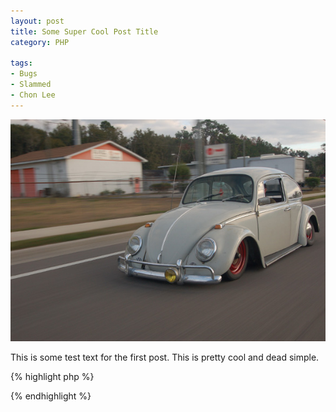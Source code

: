 ```yaml
---
layout: post
title: Some Super Cool Post Title
category: PHP

tags:
- Bugs
- Slammed
- Chon Lee
---
```


<img class="postImgLrg" src="/images/content/sampleBlogImg.jpg" width="590px" />

This is some test text for the first post.  This is pretty cool and dead simple.

{% highlight php %}
<?php 
  echo "test";
  $foo = bar;
  foreach($foo as $key as $value) {
    echo $value;
  }  
?>
{% endhighlight %}
